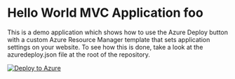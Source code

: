 Hello World MVC Application
foo
====================
This is a demo application which shows how to use the Azure Deploy button with a custom Azure Resource Manager template that sets application settings on your website.  To see how this is done, take a look at the azuredeploy.json file at the root of the repository.

[![Deploy to Azure](http://azuredeploy.net/deploybutton.png)](https://localhost:44306/)
